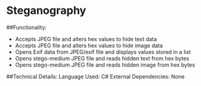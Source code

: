 # Steganography

##Functionality:
- Accepts JPEG file and alters hex values to hide text data
- Accepts JPEG file and alters hex values to hide image data
- Opens Exif data from JPEG/exif file and displays values stored in a list
- Opens stego-medium JPEG file and reads hidden text from hex bytes
- Opens stego-medium JPEG file and reads hidden image from hex bytes

##Technical Details:
Language Used: C#
External Dependencies: None
